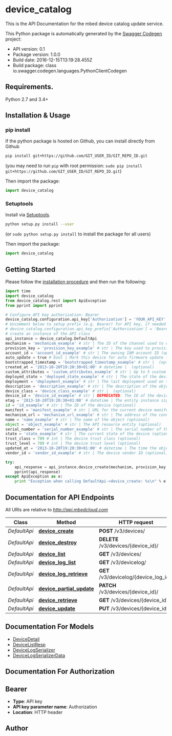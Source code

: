 # device_catalog
This is the API Documentation for the mbed device catalog update service.

This Python package is automatically generated by the [Swagger Codegen](https://github.com/swagger-api/swagger-codegen) project:

- API version: 0.1
- Package version: 1.0.0
- Build date: 2016-12-15T13:19:28.455Z
- Build package: class io.swagger.codegen.languages.PythonClientCodegen

## Requirements.

Python 2.7 and 3.4+

## Installation & Usage
### pip install

If the python package is hosted on Github, you can install directly from Github

```sh
pip install git+https://github.com/GIT_USER_ID/GIT_REPO_ID.git
```
(you may need to run `pip` with root permission: `sudo pip install git+https://github.com/GIT_USER_ID/GIT_REPO_ID.git`)

Then import the package:
```python
import device_catalog 
```

### Setuptools

Install via [Setuptools](http://pypi.python.org/pypi/setuptools).

```sh
python setup.py install --user
```
(or `sudo python setup.py install` to install the package for all users)

Then import the package:
```python
import device_catalog
```

## Getting Started

Please follow the [installation procedure](#installation--usage) and then run the following:

```python
import time
import device_catalog
from device_catalog.rest import ApiException
from pprint import pprint

# Configure API key authorization: Bearer
device_catalog.configuration.api_key['Authorization'] = 'YOUR_API_KEY'
# Uncomment below to setup prefix (e.g. Bearer) for API key, if needed
# device_catalog.configuration.api_key_prefix['Authorization'] = 'Bearer'
# create an instance of the API class
api_instance = device_catalog.DefaultApi
mechanism = 'mechanism_example' # str | The ID of the channel used to communicate with the device
provision_key = 'provision_key_example' # str | The key used to provision the device
account_id = 'account_id_example' # str | The owning IAM account ID (optional)
auto_update = true # bool | Mark this device for auto firmware update (optional)
bootstrapped_timestamp = 'bootstrapped_timestamp_example' # str |  (optional)
created_at = '2013-10-20T19:20:30+01:00' # datetime |  (optional)
custom_attributes = 'custom_attributes_example' # str | Up to 5 custom JSON attributes (optional)
deployed_state = 'deployed_state_example' # str | The state of the device's deployment (optional)
deployment = 'deployment_example' # str | The last deployment used on the device (optional)
description = 'description_example' # str | The description of the object (optional)
device_class = 'device_class_example' # str |  (optional)
device_id = 'device_id_example' # str | DEPRECATED: The ID of the device (optional)
etag = '2013-10-20T19:20:30+01:00' # datetime | The entity instance signature (optional)
id = 'id_example' # str | The ID of the device (optional)
manifest = 'manifest_example' # str | URL for the current device manifest (optional)
mechanism_url = 'mechanism_url_example' # str | The address of the connector to use (optional)
name = 'name_example' # str | The name of the object (optional)
object = 'object_example' # str | The API resource entity (optional)
serial_number = 'serial_number_example' # str | The serial number of the device (optional)
state = 'state_example' # str | The current state of the device (optional)
trust_class = 789 # int | The device trust class (optional)
trust_level = 789 # int | The device trust level (optional)
updated_at = '2013-10-20T19:20:30+01:00' # datetime | The time the object was updated (optional)
vendor_id = 'vendor_id_example' # str | The device vendor ID (optional)

try:
    api_response = api_instance.device_create(mechanism, provision_key, account_id=account_id, auto_update=auto_update, bootstrapped_timestamp=bootstrapped_timestamp, created_at=created_at, custom_attributes=custom_attributes, deployed_state=deployed_state, deployment=deployment, description=description, device_class=device_class, device_id=device_id, etag=etag, id=id, manifest=manifest, mechanism_url=mechanism_url, name=name, object=object, serial_number=serial_number, state=state, trust_class=trust_class, trust_level=trust_level, updated_at=updated_at, vendor_id=vendor_id)
    pprint(api_response)
except ApiException as e:
    print "Exception when calling DefaultApi->device_create: %s\n" % e

```

## Documentation for API Endpoints

All URIs are relative to *http://api.mbedcloud.com*

Class | Method | HTTP request | Description
------------ | ------------- | ------------- | -------------
*DefaultApi* | [**device_create**](docs/DefaultApi.md#device_create) | **POST** /v3/devices/ | 
*DefaultApi* | [**device_destroy**](docs/DefaultApi.md#device_destroy) | **DELETE** /v3/devices/{device_id}/ | 
*DefaultApi* | [**device_list**](docs/DefaultApi.md#device_list) | **GET** /v3/devices/ | 
*DefaultApi* | [**device_log_list**](docs/DefaultApi.md#device_log_list) | **GET** /v3/devicelog/ | 
*DefaultApi* | [**device_log_retrieve**](docs/DefaultApi.md#device_log_retrieve) | **GET** /v3/devicelog/{device_log_id}/ | 
*DefaultApi* | [**device_partial_update**](docs/DefaultApi.md#device_partial_update) | **PATCH** /v3/devices/{device_id}/ | 
*DefaultApi* | [**device_retrieve**](docs/DefaultApi.md#device_retrieve) | **GET** /v3/devices/{device_id}/ | 
*DefaultApi* | [**device_update**](docs/DefaultApi.md#device_update) | **PUT** /v3/devices/{device_id}/ | 


## Documentation For Models

 - [DeviceDetail](docs/DeviceDetail.md)
 - [DeviceListResp](docs/DeviceListResp.md)
 - [DeviceLogSerializer](docs/DeviceLogSerializer.md)
 - [DeviceLogSerializerData](docs/DeviceLogSerializerData.md)


## Documentation For Authorization


## Bearer

- **Type**: API key
- **API key parameter name**: Authorization
- **Location**: HTTP header


## Author



